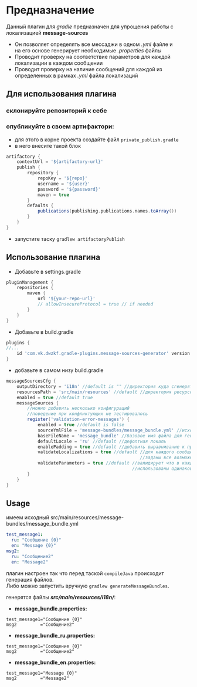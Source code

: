 # Предназначение

Данный плагин для *gradle* предназначен для упрощения работы с локализацией **message-sources**<br/>
- Он позволяет определять все мессаджи в одном *.yml* файле и <br/>на его основе генерирует необходимые *.properties* файлы
- Проводит проверку на соответствие параметров для каждой локализации в каждом сообщении
- Проводит проверку на наличие сообщений для каждой из определенных в рамках *.yml* файла локализаций 

## Для использования плагина
### склонируйте репозиторий к себе
### опубликуйте в своем артифактори:<br/>
- для этого в корне проекта создайте файл `private_publish.gradle`
- в него внесите такой блок
```groovy
artifactory {
    contextUrl = '${artifactory-url}'
    publish {
        repository {
            repoKey = '${repo}'
            username = '${user}'
            password = '${password}'
            maven = true
        }
        defaults {
            publications(publishing.publications.names.toArray())
        }
    }
}
```
- запустите таску `gradlew artifactoryPublish`

## Использование плагина
- Добавьте в settings.gradle
```groovy
pluginManagement {
    repositories {
        maven {
            url '${your-repo-url}'
            // allowInsecureProtocol = true // if needed
        }
    }
}
```
- Добавьте в build.gradle
```groovy
plugins {
//...
    id 'com.vk.dwzkf.gradle-plugins.message-sources-generator' version '1.0'
}
```
- добавьте в самом низу build.gradle
```groovy
messageSourcesCfg {
    outputDirectory = 'i18n' //default is "" //директория куда сгенерятся проперти файлы
    resourcesPath = 'src/main/resources' //default //директория ресурсов
    enabled = true //default true
    messageSources {
        //можно добавить несколько конфигураций
        //поведение при конфликтующих не тестировалось
        register('validation-error-messages') {
            enabled = true //default is false
            sourceYmlFile = 'message-bundles/message_bundle.yml' //исходный файл
            baseFileName = 'message_bundle' //базовое имя файла для генерации
            defaultLocale = 'ru' //default //дефолтная локаль
            enablePadding = true //default //добавить выравнивание к проперти файлу
            validateLocalizations = true //default //для каждого сообщения 
                                                   //заданы все возможные локали встреченные в файле
            validateParameters = true //default //валидирует что в каждой локали для данного сообщения
                                                //использованы одинаковые параметры
        }
    }
}
```
## Usage
имеем исходный src/main/resources/message-bundles/message_bundle.yml
```yaml
test_message1:
  ru: "Сообщение {0}"
  en: "Message {0}"
msg2:
  ru: "Сообщение2"
  en: "Message2"
```
плагин настроен так что перед таской `compileJava` происходит генерация файлов.<br/>
Либо можно запустить вручную `gradlew generateMessageBundles`.<br/>

генерятся файлы ***src/main/resources/i18n/***:

- **message_bundle.properties:**
```properties
test_message1="Сообщение {0}"
msg2         ="Сообщение2"
```
- **message_bundle_ru.properties:**
```properties
test_message1="Сообщение {0}"
msg2         ="Сообщение2"
```
- **message_bundle_en.properties:**
```properties
test_message1="Message {0}"
msg2         ="Message2"
```
